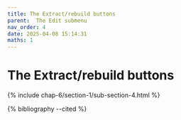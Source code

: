 ```yaml
---
title: The Extract/rebuild buttons
parent:  The Edit submenu
nav_order: 4
date: 2025-04-08 15:14:31
maths: 1
---
```


# The Extract/rebuild buttons

{% include chap-6/section-1/sub-section-4.html %}

{% bibliography --cited %}

